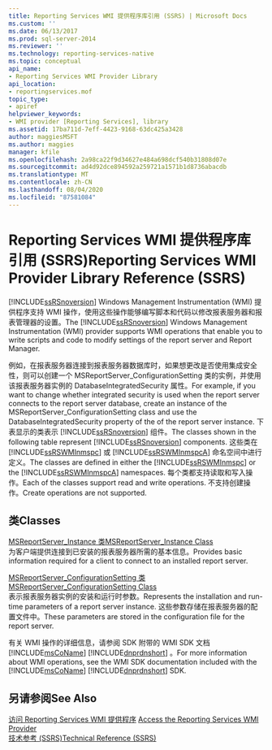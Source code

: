 ```yaml
---
title: Reporting Services WMI 提供程序库引用 (SSRS) | Microsoft Docs
ms.custom: ''
ms.date: 06/13/2017
ms.prod: sql-server-2014
ms.reviewer: ''
ms.technology: reporting-services-native
ms.topic: conceptual
api_name:
- Reporting Services WMI Provider Library
api_location:
- reportingservices.mof
topic_type:
- apiref
helpviewer_keywords:
- WMI provider [Reporting Services], library
ms.assetid: 17ba711d-7eff-4423-9168-63dc425a3428
author: maggiesMSFT
ms.author: maggies
manager: kfile
ms.openlocfilehash: 2a98ca22f9d34627e484a698dcf540b31808d07e
ms.sourcegitcommit: ad4d92dce894592a259721a1571b1d8736abacdb
ms.translationtype: MT
ms.contentlocale: zh-CN
ms.lasthandoff: 08/04/2020
ms.locfileid: "87581084"
---
```

# <a name="reporting-services-wmi-provider-library-reference-ssrs"></a><span data-ttu-id="6c09e-102">Reporting Services WMI 提供程序库引用 (SSRS)</span><span class="sxs-lookup"><span data-stu-id="6c09e-102">Reporting Services WMI Provider Library Reference (SSRS)</span></span>
  <span data-ttu-id="6c09e-103">[!INCLUDE[ssRSnoversion](../../includes/ssrsnoversion-md.md)] Windows Management Instrumentation (WMI) 提供程序支持 WMI 操作，使用这些操作能够编写脚本和代码以修改报表服务器和报表管理器的设置。</span><span class="sxs-lookup"><span data-stu-id="6c09e-103">The [!INCLUDE[ssRSnoversion](../../includes/ssrsnoversion-md.md)] Windows Management Instrumentation (WMI) provider supports WMI operations that enable you to write scripts and code to modify settings of the report server and Report Manager.</span></span>  
  
 <span data-ttu-id="6c09e-104">例如，在报表服务器连接到报表服务器数据库时，如果想更改是否使用集成安全性，则可以创建一个 MSReportServer_ConfigurationSetting 类的实例，并使用该报表服务器实例的 DatabaseIntegratedSecurity 属性。</span><span class="sxs-lookup"><span data-stu-id="6c09e-104">For example, if you want to change whether integrated security is used when the report server connects to the report server database, create an instance of the MSReportServer_ConfigurationSetting class and use the DatabaseIntegratedSecurity property of the of the report server instance.</span></span> <span data-ttu-id="6c09e-105">下表显示的类表示 [!INCLUDE[ssRSnoversion](../../includes/ssrsnoversion-md.md)] 组件。</span><span class="sxs-lookup"><span data-stu-id="6c09e-105">The classes shown in the following table represent [!INCLUDE[ssRSnoversion](../../includes/ssrsnoversion-md.md)] components.</span></span> <span data-ttu-id="6c09e-106">这些类在 [!INCLUDE[ssRSWMInmspc](../../includes/ssrswminmspc-md.md)] 或 [!INCLUDE[ssRSWMInmspcA](../../includes/ssrswminmspca-md.md)] 命名空间中进行定义。</span><span class="sxs-lookup"><span data-stu-id="6c09e-106">The classes are defined in either the [!INCLUDE[ssRSWMInmspc](../../includes/ssrswminmspc-md.md)] or the [!INCLUDE[ssRSWMInmspcA](../../includes/ssrswminmspca-md.md)] namespaces.</span></span> <span data-ttu-id="6c09e-107">每个类都支持读取和写入操作。</span><span class="sxs-lookup"><span data-stu-id="6c09e-107">Each of the classes support read and write operations.</span></span> <span data-ttu-id="6c09e-108">不支持创建操作。</span><span class="sxs-lookup"><span data-stu-id="6c09e-108">Create operations are not supported.</span></span>  
  
## <a name="classes"></a><span data-ttu-id="6c09e-109">类</span><span class="sxs-lookup"><span data-stu-id="6c09e-109">Classes</span></span>  
 [<span data-ttu-id="6c09e-110">MSReportServer_Instance 类</span><span class="sxs-lookup"><span data-stu-id="6c09e-110">MSReportServer_Instance Class</span></span>](msreportserver-instance-class.md)  
 <span data-ttu-id="6c09e-111">为客户端提供连接到已安装的报表服务器所需的基本信息。</span><span class="sxs-lookup"><span data-stu-id="6c09e-111">Provides basic information required for a client to connect to an installed report server.</span></span>  
  
 [<span data-ttu-id="6c09e-112">MSReportServer_ConfigurationSetting 类</span><span class="sxs-lookup"><span data-stu-id="6c09e-112">MSReportServer_ConfigurationSetting Class</span></span>](msreportserver-configurationsetting-class.md)  
 <span data-ttu-id="6c09e-113">表示报表服务器实例的安装和运行时参数。</span><span class="sxs-lookup"><span data-stu-id="6c09e-113">Represents the installation and run-time parameters of a report server instance.</span></span> <span data-ttu-id="6c09e-114">这些参数存储在报表服务器的配置文件中。</span><span class="sxs-lookup"><span data-stu-id="6c09e-114">These parameters are stored in the configuration file for the report server.</span></span>  
  
 <span data-ttu-id="6c09e-115">有关 WMI 操作的详细信息，请参阅 SDK 附带的 WMI SDK 文档 [!INCLUDE[msCoName](../../includes/msconame-md.md)] [!INCLUDE[dnprdnshort](../../includes/dnprdnshort-md.md)] 。</span><span class="sxs-lookup"><span data-stu-id="6c09e-115">For more information about WMI operations, see the WMI SDK documentation included with the [!INCLUDE[msCoName](../../includes/msconame-md.md)] [!INCLUDE[dnprdnshort](../../includes/dnprdnshort-md.md)] SDK.</span></span>  
  
## <a name="see-also"></a><span data-ttu-id="6c09e-116">另请参阅</span><span class="sxs-lookup"><span data-stu-id="6c09e-116">See Also</span></span>  
 <span data-ttu-id="6c09e-117">[访问 Reporting Services WMI 提供程序](../tools/access-the-reporting-services-wmi-provider.md) </span><span class="sxs-lookup"><span data-stu-id="6c09e-117">[Access the Reporting Services WMI Provider](../tools/access-the-reporting-services-wmi-provider.md) </span></span>  
 [<span data-ttu-id="6c09e-118">技术参考 (SSRS)</span><span class="sxs-lookup"><span data-stu-id="6c09e-118">Technical Reference &#40;SSRS&#41;</span></span>](../technical-reference-ssrs.md)  
  
  

